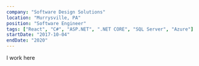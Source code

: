 ```yaml
---
company: "Software Design Solutions"
location: "Murrysville, PA"
position: "Software Engineer"
tags: ["React", "C#", "ASP.NET", ".NET CORE", "SQL Server", "Azure"]
startDate: "2017-10-04"
endDate: "2020"
---
```


I work here
